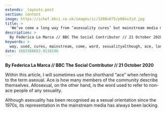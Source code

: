 ```yaml
--- 
extends: _layouts.post 
section: content 
image: https://ichef.bbci.co.uk/images/ic/1200x675/p08vx3jd.jpg 
title: > 
  'We’ve come a long way from ‘asexuality cures’ but mainstream media must do more' 
description: > 
  By Federica La Marca // BBC The Social Contributor // 21 October 2020Within this article, I will sometimes use the shorthand “ace” when referring to the term asexual.Ace is how many members of the community describe themselves.Allosexual, on the other hand, is the word used to refer to non-ace people of any sexuality.Although asexuality has been recognised as a sexual orientation since the 1970s, its representation in the mainstream media has always been lacking. 
keywords: > 
  way, used, cures, mainstream, come, word, sexualityalthough, ace, long, social, sexual, representation, asexuality, referring, weve, media, shorthand, term 
date: 1603388663.9138196 
--- 
```

<div><p><strong>By Federica La Marca // BBC The Social Contributor // 21 October 2020</strong></p>
                <p class="1/2@bpw pull--right-spaced@bpw">
                                            </p>
                            <p>Within this article, I will sometimes use the shorthand &#8220;ace&#8221; when referring to the term asexual. Ace is how many members of the community describe themselves. Allosexual, on the other hand, is the word used to refer to non-ace people of any sexuality.</p>
                    <p>Although asexuality has been recognised as a sexual orientation since the 1970s, its representation in the mainstream media has always been lacking.</p>
                    <p> </p>
            </div>